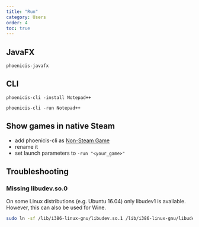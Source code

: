 ```yaml
---
title: "Run"
category: Users
order: 4
toc: true
---
```


## JavaFX
```
phoenicis-javafx
```

## CLI
```
phoenicis-cli -install Notepad++
```
```
phoenicis-cli -run Notepad++
```

## Show games in native Steam
- add phoenicis-cli as [Non-Steam Game](https://support.steampowered.com/kb_article.php?ref=2219-YDJV-5557)
- rename it
- set launch parameters to `-run "<your_game>"`

## Troubleshooting
### Missing libudev.so.0
On some Linux distributions (e.g. Ubuntu 16.04) only libudev1 is available. However, this can also be used for Wine.
```bash
sudo ln -sf /lib/i386-linux-gnu/libudev.so.1 /lib/i386-linux-gnu/libudev.so.0
```
